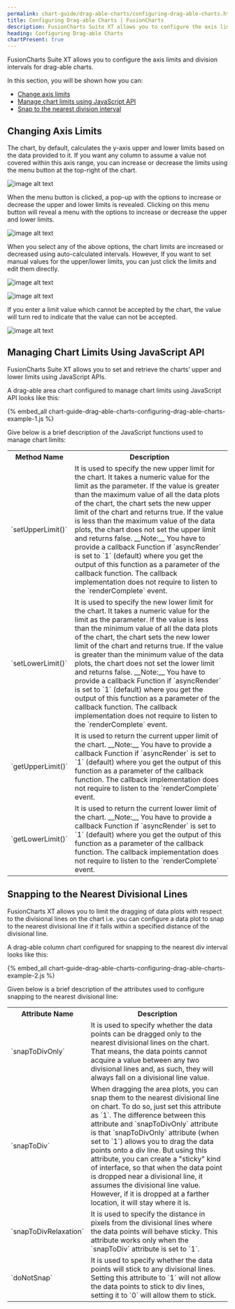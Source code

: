 ```yaml
---
permalink: chart-guide/drag-able-charts/configuring-drag-able-charts.html
title: Configuring Drag-able Charts | FusionCharts
description: FusionCharts Suite XT allows you to configure the axis limits and division intervals for drag-able charts.
heading: Configuring Drag-able Charts
chartPresent: true
---
```


FusionCharts Suite XT allows you to configure the axis limits and division intervals for drag-able charts.

In this section, you will be shown how you can:

* <a href="/chart-guide/drag-able-charts/configuring-drag-able-charts#changing-axis-limits" class="smoth-scroll">Change axis limits</a>
* <a href="/chart-guide/drag-able-charts/configuring-drag-able-charts#managing-chart-limits-using-javascript-api" class="smoth-scroll">Manage chart limits using JavaScript API</a>
* <a href="/chart-guide/drag-able-charts/configuring-drag-able-charts#snapping-to-the-nearest-divisional-lines" class="smoth-scroll">Snap to the nearest division interval</a>

## Changing Axis Limits

The chart, by default, calculates the y-axis upper and lower limits based on the data provided to it. If you want any column to assume a value not covered within this axis range, you can increase or decrease the limits using the menu button at the top-right of the chart.

![image alt text](/assets/images/chart-guide-drag-able-charts-configuring-drag-able-charts-image-1.jpg)

When the menu button is clicked, a pop-up with the options to increase or decrease the upper and lower limits is revealed. Clicking on this menu button will reveal a menu with the options to increase or decrease the upper and lower limits.

![image alt text](/assets/images/chart-guide-drag-able-charts-configuring-drag-able-charts-image-2.jpg)

When you select any of the above options, the chart limits are increased or decreased using auto-calculated intervals. However, If you want to set manual values for the upper/lower limits, you can just click the limits and edit them directly.

![image alt text](/assets/images/chart-guide-drag-able-charts-configuring-drag-able-charts-image-3.jpg)

![image alt text](/assets/images/chart-guide-drag-able-charts-configuring-drag-able-charts-image-4.jpg)

If you enter a limit value which cannot be accepted by the chart, the value will turn red to indicate that the value can not be accepted.

![image alt text](/assets/images/chart-guide-drag-able-charts-configuring-drag-able-charts-image-5.png)

## Managing Chart Limits Using JavaScript API

FusionCharts Suite XT allows you to set and retrieve the charts’ upper and lower limits using JavaScript APIs.

A drag-able area chart configured to manage chart limits using JavaScript API looks like this:

{% embed_all chart-guide-drag-able-charts-configuring-drag-able-charts-example-1.js %}

Give below is a brief description of the JavaScript functions used to manage chart limits:

<table>
  <tr>
    <th>Method Name</th>
    <th>Description</th>
  </tr>
  <tr>
    <td>`setUpperLimit()`</td>
    <td>It is used to specify the new upper limit for the chart. It takes a numeric value for the limit as the parameter. If the value is greater than the maximum value of all the data plots of the chart, the chart sets the new upper limit of the chart and returns true. If the value is less than the maximum value of the data plots, the chart does not set the upper limit and returns false.
    __Note:__ You have to provide a  callback Function if `asyncRender` is set to `1` (default) where you get the output of this function as a parameter of the callback function. The callback implementation does not require to listen to the `renderComplete` event.</td>
  </tr>
  <tr>
    <td>`setLowerLimit()`</td>
    <td>It is used to specify the new lower limit for the chart. It takes a numeric value for the limit as the parameter. If the value is less than the minimum value of all the data plots of the chart, the chart sets the new lower limit of the chart and returns true. If the value is greater than the minimum value of the data plots, the chart does not set the lower limit and returns false.
    __Note:__ You have to provide a  callback Function if `asyncRender` is set to `1` (default) where you get the output of this function as a parameter of the callback function. The callback implementation does not require to listen to the `renderComplete` event.</td>
  </tr>
  <tr>
    <td>`getUpperLimit()`</td>
    <td>It is used to return the current upper limit of the chart.
    __Note:__ You have to provide a  callback Function if `asyncRender` is set to `1` (default) where you get the output of this function as a parameter of the callback function. The callback implementation does not require to listen to the `renderComplete` event.</td>
  </tr>
  <tr>
    <td>`getLowerLimit()`</td>
    <td>It is used to return the current lower limit of the chart.
    __Note:__ You have to provide a  callback Function if `asyncRender` is set to `1` (default) where you get the output of this function as a parameter of the callback function. The callback implementation does not require to listen to the `renderComplete` event.</td>
  </tr>
</table>


## Snapping to the Nearest Divisional Lines

FusionCharts XT allows you to limit the dragging of data plots with respect to the divisional lines on the chart i.e. you can configure a data plot to snap to the nearest divisional line if it falls within a specified distance of the divisional line.

A drag-able column chart configured for snapping to the nearest div interval looks like this:

{% embed_all chart-guide-drag-able-charts-configuring-drag-able-charts-example-2.js %}

Given below is a brief description of the attributes used to configure snapping to the nearest divisional line:

<table>
  <tr>
    <th>Attribute Name</th>
    <th>Description</th>
  </tr>
  <tr>
    <td>`snapToDivOnly`</td>
    <td>It is used to specify whether the data points can be dragged only to the nearest divisional lines on the chart. That means, the data points cannot acquire a value between any two divisional lines and, as such, they will always fall on a divisional line value.</td>
  </tr>
  <tr>
    <td>`snapToDiv`</td>
    <td>When dragging the area plots, you can snap them to the nearest divisional line on chart. To do so, just set this attribute as `1`. The difference between this attribute and `snapToDivOnly` attribute is that `snapToDivOnly` attribute (when set to `1`) allows you to drag the data points onto a div line. But using this attribute, you can create a "sticky" kind of interface, so that when the data point is dropped near a divisional line, it assumes the divisional line value. However, if it is dropped at a farther location, it will stay where it is.</td>
  </tr>
  <tr>
    <td>`snapToDivRelaxation`</td>
    <td>It is used to specify the distance in pixels from the divisional lines where the data points will behave sticky. This attribute works only when the `snapToDiv` attribute is set to `1`.</td>
  </tr>
  <tr>
    <td>`doNotSnap`</td>
    <td>It is used to specify whether the data points will stick to any divisional lines. Setting this attribute to `1` will not allow the data points to stick to div lines, setting it to `0` will allow them to stick.</td>
  </tr>
</table>